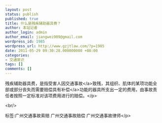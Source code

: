```yaml
---
layout: post
status: publish
published: true
title: 什么是残疾辅助器具费？
author: 本站记者
author_login: admin
author_email: jiangwei909@gmail.com
wordpress_id: 1985
wordpress_url: http://www.gzjtlaw.com/?p=1985
date: 2011-05-29 09:30:28.000000000 +08:00
categories:
- 交通常识
tags: []
comments: []
---
```

<p> 残疾辅助器具费，是指受害人因<a>交通事故<&#47;a>致残，其组织、肌体的某项功能全部或部分丧失而需要赔偿具有<a>补偿<&#47;a>功能的器具所支出一定的费用，由事故责任者按照一定标准对该项费用进行的赔偿。<&#47;p><br&#47;><p>标签:广州交通事故索赔 广州交通事故赔偿 广州交通事故律师<&#47;p>

